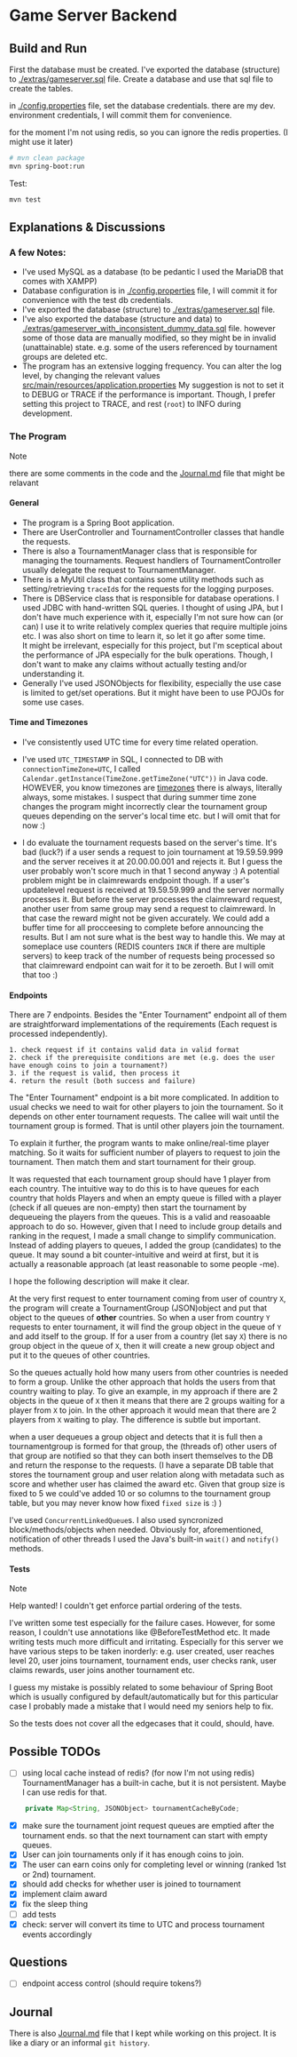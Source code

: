 # Game Server Backend

## Build and Run
First the database must be created.
I've exported the database (structure) to [./extras/gameserver.sql](./extras/gameserver.sql) file.
Create a database and use that sql file to create the tables.

in [./config.properties](./config.properties) file, set the database credentials.
there are my dev. environment credentials, I will commit them for convenience.

for the moment I'm not using redis, so you can ignore the redis properties. (I might use it later)

```bash
# mvn clean package
mvn spring-boot:run
```
Test:
```bash
mvn test
```


## Explanations & Discussions
### A few Notes:
- I've used MySQL as a database (to be pedantic I used the MariaDB that comes with XAMPP)
- Database configuration is in [./config.properties](./config.properties) file, 
I will commit it for convenience with the test db credentials.
- I've exported the database (structure) to [./extras/gameserver.sql](./extras/gameserver.sql) file. 
- I've also exported the database (structure and data) to [./extras/gameserver_with_inconsistent_dummy_data.sql](./extras/gameserver_with_inconsistent_dummy_data.sql) file.
however some of those data are manually modified, so they might be in 
invalid (unattainable) state. e.g. some of the users referenced by tournament groups
are deleted etc. 
- The program has an extensive logging frequency. You can alter the log level, by changing the relevant values [src/main/resources/application.properties](src/main/resources/application.properties)
My suggestion is not to set it to DEBUG or TRACE if the performance is important.
Though, I prefer setting this project to TRACE, and rest (`root`) to INFO during development.

### The Program
> [!NOTE]  
> there are some comments in the code and the [Journal.md](Journal.md) file that might be relavant

#### General
- The program is a Spring Boot application. 
- There are UserController and TournamentController classes that handle the requests. 
- There is also a TournamentManager class that is responsible for managing the tournaments. Request handlers of TournamentController usually delegate the request to TournamentManager.
- There is a MyUtil class that contains some utility methods such as setting/retrieving `traceId`s for the requests for the logging purposes.
- There is DBService class that is responsible for database operations. I used JDBC with hand-written SQL queries. I thought of using JPA, but I don't have much experience with it, especially I'm not sure how can (or can) I use it to write relatively complex queries that require multiple joins etc. I was also short on time to learn it, so let it go after some time. \
It might be irrelevant, especially for this project, but I'm sceptical about the performance of JPA especially for the bulk operations. Though, I don't want to make any claims without actually testing and/or understanding it.
- Generally I've used JSONObjects for flexibility, especially the use case is
limited to get/set operations. But it might have been to use POJOs for some use cases. 

#### Time and Timezones
- I've consistently used UTC time for every time related operation.
- I've used `UTC_TIMESTAMP` in SQL, I connected to DB with `connectionTimeZone=UTC`,
I called `Calendar.getInstance(TimeZone.getTimeZone("UTC"))` in Java code.
HOWEVER, you know timezones are [timezones](https://www.zainrizvi.io/blog/falsehoods-programmers-believe-about-time-zones/) 
there is always, literally always, some mistakes. I suspect that during summer time zone
changes the program might incorrectly clear the tournament group queues depending
 on the server's local time etc. but I will omit that for now :)

- I do evaluate the tournament requests based on the server's time.
  It's bad (luck?) if a user sends a request to join tournament at 19.59.59.999 and the server
    receives it at 20.00.00.001 and rejects it. But I guess the user probably won't
    score much in that 1 second anyway :)
A potential problem might be in claimrewards endpoint though. If a user's updatelevel
request is received at 19.59.59.999 and the server normally processes it. But before
the server processes the claimreward request, another user from same group may send
a request to claimreward. In that case the reward might not be given accurately.
We could add a buffer time for all procceesing to complete before announcing the results. But I am not sure what is the best way to handle this. We may at someplace
use counters (REDIS counters `INCR` if there are multiple servers) to keep track of
the number of requests being processed so that claimreward endpoint can wait for
it to be zeroeth. But I will omit that too :)


#### Endpoints
There are 7 endpoints. Besides the "Enter Tournament" endpoint all of them are straightforward implementations of the requirements (Each request is processed independently).
```
1. check request if it contains valid data in valid format
2. check if the prerequisite conditions are met (e.g. does the user have enough coins to join a tournament?)
3. if the request is valid, then process it
4. return the result (both success and failure)
```

The "Enter Tournament" endpoint is a bit more complicated.
In addition to usual checks we need to wait for other players to join the tournament.
So it depends on other enter tournament requests. The callee will wait until the tournament group is formed. That is until other players join the tournament.

To explain it further, the program wants to make online/real-time player matching.
So it waits for sufficient number of players to request to join the tournament. 
Then match them and start tournament for their group.

It was requested that each tournament group should have 1 player from each country.
The intuitive way to do this is to have queues for each country that holds Players
and when an empty queue is filled with a player (check if all queues are non-empty)
then start the tournament by dequeueing the players from the queues. 
This is a valid and reasoaable approach to do so. However, given that I need to 
include group details and ranking in the request, I made a small change to simplify
communication. Instead of adding players to queues, I added the group (candidates) to the queue.
It may sound a bit counter-intuitive and weird at first, but it is actually a reasonable
approach (at least reasonable to some people -me). 

I hope the following description will make it clear.

At the very first request to enter tournament coming from user of country `X`,
the program will create a TournamentGroup (JSON)object and put that object to the 
queues of **other** countries. So when a user from country `Y` requests to enter tournament,
it will find the group object in the queue of `Y` and add itself to the group.
If for a user from a country (let say `X`) there is no group object in the queue of `X`,
then it will create a new group object and put it to the queues of other countries.


So the queues actually hold how many users from other countries is needed to form a group.
Unlike the other approach that holds the users from that country waiting to play. 
To give an example, in my approach if there are 2 objects in the queue of `X` then it means
that there are 2 groups waiting for a player from `X` to join. In the other approach it would mean
that there are 2 players from `X` waiting to play. The difference is subtle but important.

when a user dequeues a group object and detects that it is full then a tournamentgroup is formed
for that group, the (threads of) other users of that group are notified so that they can both 
insert themselves to the DB and return the response to the requests. (I have a separate DB table that stores the tournament group and user relation along with metadata such as score and whether user has claimed the award etc. Given that group size is fixed to 5 we could've added 10 or so columns to the tournament group table, but you may never know how fixed `fixed size` is :) )

I've used `ConcurrentLinkedQueue`s. I also used syncronized block/methods/objects when needed. Obviously for, aforementioned, notification of other threads
I used the Java's built-in `wait()` and `notify()` methods. 

#### Tests
> [!NOTE]
Help wanted! I couldn't get enforce partial ordering of the tests.

I've written some test especially for the failure cases. However, for some reason,
I couldn't use annotations like @BeforeTestMethod etc. It made writing tests 
much more difficult and irritating. Especially for this server we have various
steps to be taken inorderly: e.g. user created, user reaches level 20, user joins tournament,
tournament ends, user checks rank, user claims rewards, user joins another tournament etc.

I guess my mistake is possibly related to some behaviour of Spring Boot which is usually
configured by default/automatically but for this particular case I probably made a mistake 
that I would need my seniors help to fix.

So the tests does not cover all the edgecases that it could, should, have.


## Possible TODOs
- [ ] using local cache instead of redis? (for now I'm not using redis)
TournamentManager has a built-in cache, but it is not persistent. Maybe I can use redis for that.
```java
    private Map<String, JSONObject> tournamentCacheByCode;
```
- [x] make sure the tournament joint request queues are emptied after the tournament ends.
so that the next tournament can start with empty queues.
- [x] User can join tournaments only if it has enough coins to join.
- [x] The user can earn coins only for completing level or winning (ranked 1st or 2nd) tournament.
- [x] should add checks for whether user is joined to tournament
- [x] implement claim award
- [x] fix the sleep thing
- [ ] add tests 
- [x] check: server will convert its time to UTC and process tournament events accordingly

## Questions
- [ ] endpoint access control (should require tokens?)

## Journal
There is also [Journal.md](Journal.md) file that I kept while working on this project. 
It is like a diary or an informal `git history`.